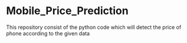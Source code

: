 # Mobile_Price_Prediction
This repository consist of the python code which will detect the price of phone according to the given data

